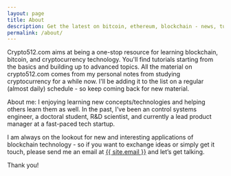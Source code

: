 ```yaml
---
layout: page
title: About
description: Get the latest on bitcoin, ethereum, blockchain - news, tutorials, updates, and in-depth analysis about the latest in the cryptocurrency world.
permalink: /about/
---
```


Crypto512.com aims at being a one-stop resource for learning blockchain, bitcoin, and cryptocurrency technology. You'll find tutorials starting from the basics and building up to advanced topics. All the material on crypto512.com comes from my personal notes from studying cryptocurrency for a while now. I'll be adding it to the list on a regular (almost daily) schedule - so keep coming back for new material.

About me: I enjoying learning new concepts/technologies and helping others learn them as well. In the past, I’ve been an control systems engineer, a doctoral student, R&D scientist, and currently a lead product manager at a fast-paced tech startup.

I am always on the lookout for new and interesting applications of blockchain technology - so if you want to exchange ideas or simply get it touch, please send me an email at <a class="u-email" href="mailto:{{ site.email }}">{{ site.email }}</a> and let’s get talking.

Thank you!
